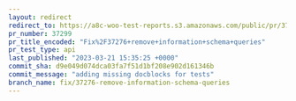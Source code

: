 ```yaml
---
layout: redirect
redirect_to: https://a8c-woo-test-reports.s3.amazonaws.com/public/pr/37299/api/index.html
pr_number: 37299
pr_title_encoded: "Fix%2F37276+remove+information+schema+queries"
pr_test_type: api
last_published: "2023-03-21 15:35:25 +0000"
commit_sha: d9e049d074dca03fa7f51d1bf208e902d161346b
commit_message: "adding missing docblocks for tests"
branch_name: fix/37276-remove-information-schema-queries
---
```

